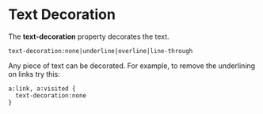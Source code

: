 
# Text Decoration

The **text-decoration** property decorates the text.
~~~
text-decoration:none|underline|overline|line-through
~~~

Any piece of text can be decorated. For example, to remove the underlining on links
try this:
~~~ 
a:link, a:visited {
  text-decoration:none
}
~~~

